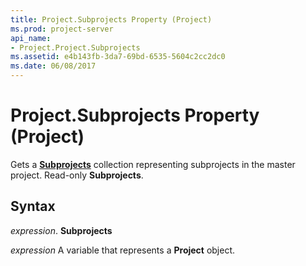 ```yaml
---
title: Project.Subprojects Property (Project)
ms.prod: project-server
api_name:
- Project.Project.Subprojects
ms.assetid: e4b143fb-3da7-69bd-6535-5604c2cc2dc0
ms.date: 06/08/2017
---
```



# Project.Subprojects Property (Project)

Gets a **[Subprojects](subproject-object-project.md)** collection representing subprojects in the master project. Read-only **Subprojects**.


## Syntax

 _expression_. **Subprojects**

 _expression_ A variable that represents a **Project** object.


